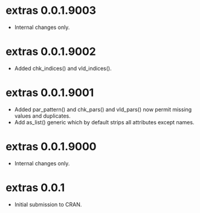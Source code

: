 # extras 0.0.1.9003

- Internal changes only.


# extras 0.0.1.9002

- Added chk_indices() and vld_indices().


# extras 0.0.1.9001

- Added par_pattern() and chk_pars() and vld_pars() now permit missing values and duplicates.
- Add as_list() generic which by default strips all attributes except names.


# extras 0.0.1.9000

- Internal changes only.

# extras 0.0.1

- Initial submission to CRAN.

